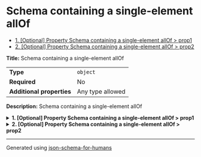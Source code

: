 # Schema containing a single-element allOf

- [1. [Optional] Property Schema containing a single-element allOf > prop1](#prop1)
- [2. [Optional] Property Schema containing a single-element allOf > prop2](#prop2)

**Title:** Schema containing a single-element allOf

|                           |                  |
| ------------------------- | ---------------- |
| **Type**                  | `object`         |
| **Required**              | No               |
| **Additional properties** | Any type allowed |

**Description:** Schema containing a single-element allOf

<details>
<summary>
<strong> <a name="prop1"></a>1. [Optional] Property Schema containing a single-element allOf > prop1</strong>  

</summary>
<blockquote>

|                |          |
| -------------- | -------- |
| **Type**       | `string` |
| **Required**   | No       |
| **Default**    | `"hi"`   |
| **Defined in** |          |

**Description:** My string definition

</blockquote>
</details>

<details>
<summary>
<strong> <a name="prop2"></a>2. [Optional] Property Schema containing a single-element allOf > prop2</strong>  

</summary>
<blockquote>

|              |          |
| ------------ | -------- |
| **Type**     | `number` |
| **Required** | No       |

</blockquote>
</details>

----------------------------------------------------------------------------------------------------------------------------
Generated using [json-schema-for-humans](https://github.com/coveooss/json-schema-for-humans)